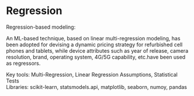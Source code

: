 # Regression
Regression-based modeling:

An ML-based technique, based on linear multi-regression modeling, has been adopted for devising a dynamic pricing strategy 
for refurbished cell phones and tablets, while device attributes such as year of release, camera resolution, brand, operating
system, 4G/5G capability, etc.have been used as regressors. 

Key tools: Multi-Regression, Linear Regression Assumptions, Statistical Tests <br>
Libraries: scikit-learn, statsmodels.api, matplotlib, seaborn, numoy, pandas  
